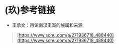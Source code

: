 # (玖)参考链接

- 王承文：再论南汉王室的族属和来源
> [https://www.sohu.com/a/271936718_488440](https://www.sohu.com/a/271936718_488440)



